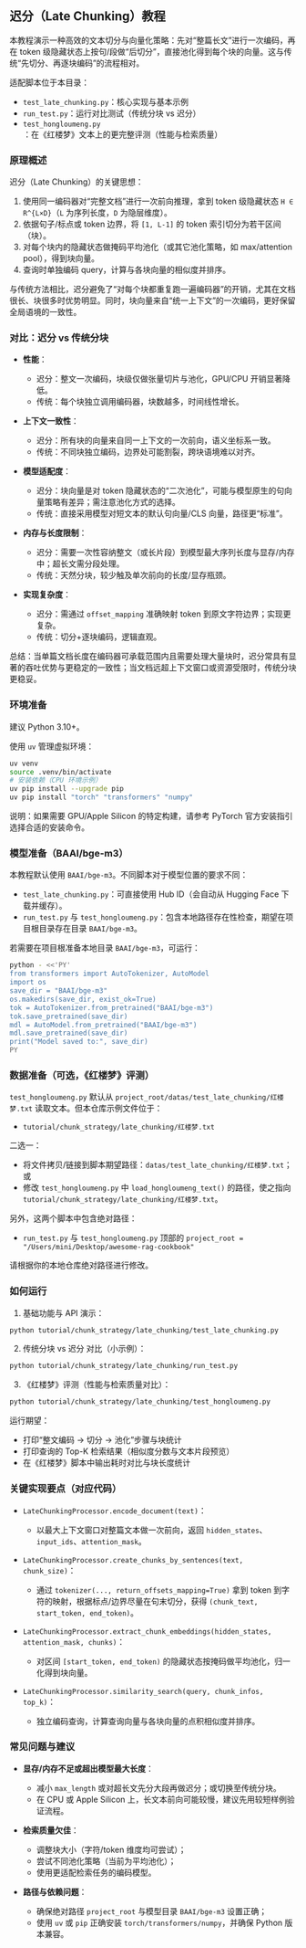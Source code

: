 ## 迟分（Late Chunking）教程

本教程演示一种高效的文本切分与向量化策略：先对“整篇长文”进行一次编码，再在 token 级隐藏状态上按句/段做“后切分”，直接池化得到每个块的向量。这与传统“先切分、再逐块编码”的流程相对。

适配脚本位于本目录：
- `test_late_chunking.py`：核心实现与基本示例
- `run_test.py`：运行对比测试（传统分块 vs 迟分）
- `test_hongloumeng.py`：在《红楼梦》文本上的更完整评测（性能与检索质量）

### 原理概述

迟分（Late Chunking）的关键思想：
1) 使用同一编码器对“完整文档”进行一次前向推理，拿到 token 级隐藏状态 `H ∈ R^{L×D}`（`L` 为序列长度，`D` 为隐层维度）。
2) 依据句子/标点或 token 边界，将 `[1, L-1]` 的 token 索引切分为若干区间（块）。
3) 对每个块内的隐藏状态做掩码平均池化（或其它池化策略，如 max/attention pool），得到块向量。
4) 查询时单独编码 query，计算与各块向量的相似度并排序。

与传统方法相比，迟分避免了“对每个块都重复跑一遍编码器”的开销，尤其在文档很长、块很多时优势明显。同时，块向量来自“统一上下文”的一次编码，更好保留全局语境的一致性。

### 对比：迟分 vs 传统分块

- **性能**：
  - 迟分：整文一次编码，块级仅做张量切片与池化，GPU/CPU 开销显著降低。
  - 传统：每个块独立调用编码器，块数越多，时间线性增长。

- **上下文一致性**：
  - 迟分：所有块的向量来自同一上下文的一次前向，语义坐标系一致。
  - 传统：不同块独立编码，边界处可能割裂，跨块语境难以对齐。

- **模型适配度**：
  - 迟分：块向量是对 token 隐藏状态的“二次池化”，可能与模型原生的句向量策略有差异；需注意池化方式的选择。
  - 传统：直接采用模型对短文本的默认句向量/CLS 向量，路径更“标准”。

- **内存与长度限制**：
  - 迟分：需要一次性容纳整文（或长片段）到模型最大序列长度与显存/内存中；超长文需分段处理。
  - 传统：天然分块，较少触及单次前向的长度/显存瓶颈。

- **实现复杂度**：
  - 迟分：需通过 `offset_mapping` 准确映射 token 到原文字符边界；实现更复杂。
  - 传统：切分+逐块编码，逻辑直观。

总结：当单篇文档长度在编码器可承载范围内且需要处理大量块时，迟分常具有显著的吞吐优势与更稳定的一致性；当文档远超上下文窗口或资源受限时，传统分块更稳妥。

### 环境准备

建议 Python 3.10+。

使用 `uv` 管理虚拟环境：
```bash
uv venv
source .venv/bin/activate
# 安装依赖（CPU 环境示例）
uv pip install --upgrade pip
uv pip install "torch" "transformers" "numpy"
```

说明：如果需要 GPU/Apple Silicon 的特定构建，请参考 PyTorch 官方安装指引选择合适的安装命令。

### 模型准备（BAAI/bge-m3）

本教程默认使用 `BAAI/bge-m3`。不同脚本对于模型位置的要求不同：
- `test_late_chunking.py`：可直接使用 Hub ID（会自动从 Hugging Face 下载并缓存）。
- `run_test.py` 与 `test_hongloumeng.py`：包含本地路径存在性检查，期望在项目根目录存在目录 `BAAI/bge-m3`。

若需要在项目根准备本地目录 `BAAI/bge-m3`，可运行：
```bash
python - <<'PY'
from transformers import AutoTokenizer, AutoModel
import os
save_dir = "BAAI/bge-m3"
os.makedirs(save_dir, exist_ok=True)
tok = AutoTokenizer.from_pretrained("BAAI/bge-m3")
tok.save_pretrained(save_dir)
mdl = AutoModel.from_pretrained("BAAI/bge-m3")
mdl.save_pretrained(save_dir)
print("Model saved to:", save_dir)
PY
```

### 数据准备（可选，《红楼梦》评测）

`test_hongloumeng.py` 默认从 `project_root/datas/test_late_chunking/红楼梦.txt` 读取文本。但本仓库示例文件位于：
- `tutorial/chunk_strategy/late_chunking/红楼梦.txt`

二选一：
- 将文件拷贝/链接到脚本期望路径：`datas/test_late_chunking/红楼梦.txt`；或
- 修改 `test_hongloumeng.py` 中 `load_hongloumeng_text()` 的路径，使之指向 `tutorial/chunk_strategy/late_chunking/红楼梦.txt`。

另外，这两个脚本中包含绝对路径：
- `run_test.py` 与 `test_hongloumeng.py` 顶部的 `project_root = "/Users/mini/Desktop/awesome-rag-cookbook"`

请根据你的本地仓库绝对路径进行修改。

### 如何运行

1) 基础功能与 API 演示：
```bash
python tutorial/chunk_strategy/late_chunking/test_late_chunking.py
```

2) 传统分块 vs 迟分 对比（小示例）：
```bash
python tutorial/chunk_strategy/late_chunking/run_test.py
```

3) 《红楼梦》评测（性能与检索质量对比）：
```bash
python tutorial/chunk_strategy/late_chunking/test_hongloumeng.py
```

运行期望：
- 打印“整文编码 → 切分 → 池化”步骤与块统计
- 打印查询的 Top-K 检索结果（相似度分数与文本片段预览）
- 在《红楼梦》脚本中输出耗时对比与块长度统计

### 关键实现要点（对应代码）

- `LateChunkingProcessor.encode_document(text)`：
  - 以最大上下文窗口对整篇文本做一次前向，返回 `hidden_states`、`input_ids`、`attention_mask`。

- `LateChunkingProcessor.create_chunks_by_sentences(text, chunk_size)`：
  - 通过 `tokenizer(..., return_offsets_mapping=True)` 拿到 token 到字符的映射，根据标点/边界尽量在句末切分，获得 `(chunk_text, start_token, end_token)`。

- `LateChunkingProcessor.extract_chunk_embeddings(hidden_states, attention_mask, chunks)`：
  - 对区间 `[start_token, end_token)` 的隐藏状态按掩码做平均池化，归一化得到块向量。

- `LateChunkingProcessor.similarity_search(query, chunk_infos, top_k)`：
  - 独立编码查询，计算查询向量与各块向量的点积相似度并排序。

### 常见问题与建议

- **显存/内存不足或超出模型最大长度**：
  - 减小 `max_length` 或对超长文先分大段再做迟分；或切换至传统分块。
  - 在 CPU 或 Apple Silicon 上，长文本前向可能较慢，建议先用较短样例验证流程。

- **检索质量欠佳**：
  - 调整块大小（字符/token 维度均可尝试）；
  - 尝试不同池化策略（当前为平均池化）；
  - 使用更适配检索任务的编码模型。

- **路径与依赖问题**：
  - 确保绝对路径 `project_root` 与模型目录 `BAAI/bge-m3` 设置正确；
  - 使用 `uv` 或 `pip` 正确安装 `torch/transformers/numpy`，并确保 Python 版本兼容。

